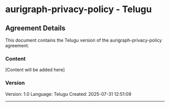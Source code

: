 # aurigraph-privacy-policy - Telugu

## Agreement Details

This document contains the Telugu version of the aurigraph-privacy-policy agreement.

### Content

[Content will be added here]

### Version

Version: 1.0
Language: Telugu
Created: 2025-07-31 12:51:09

---
